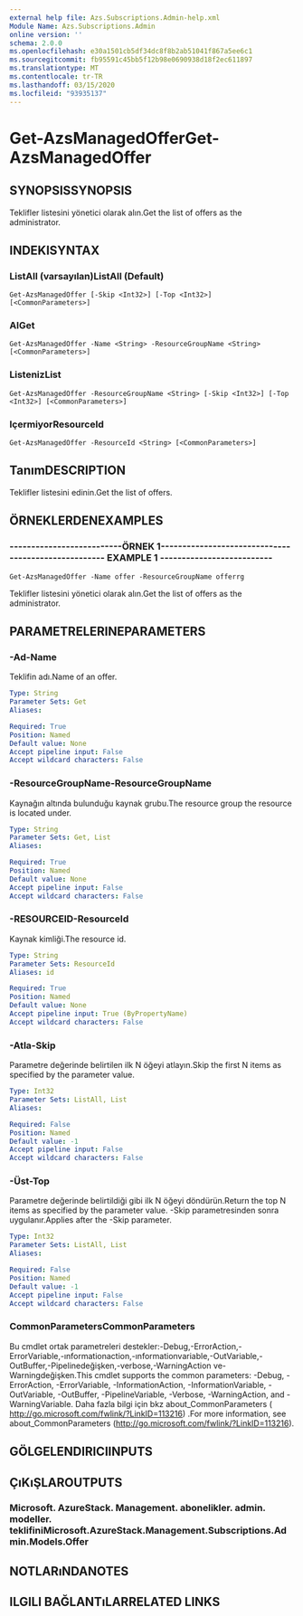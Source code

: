 ```yaml
---
external help file: Azs.Subscriptions.Admin-help.xml
Module Name: Azs.Subscriptions.Admin
online version: ''
schema: 2.0.0
ms.openlocfilehash: e30a1501cb5df34dc8f8b2ab51041f867a5ee6c1
ms.sourcegitcommit: fb95591c45bb5f12b98e0690938d18f2ec611897
ms.translationtype: MT
ms.contentlocale: tr-TR
ms.lasthandoff: 03/15/2020
ms.locfileid: "93935137"
---
```

# <span data-ttu-id="4f906-101">Get-AzsManagedOffer</span><span class="sxs-lookup"><span data-stu-id="4f906-101">Get-AzsManagedOffer</span></span>

## <span data-ttu-id="4f906-102">SYNOPSIS</span><span class="sxs-lookup"><span data-stu-id="4f906-102">SYNOPSIS</span></span>
<span data-ttu-id="4f906-103">Teklifler listesini yönetici olarak alın.</span><span class="sxs-lookup"><span data-stu-id="4f906-103">Get the list of offers as the administrator.</span></span>

## <span data-ttu-id="4f906-104">INDEKI</span><span class="sxs-lookup"><span data-stu-id="4f906-104">SYNTAX</span></span>

### <span data-ttu-id="4f906-105">ListAll (varsayılan)</span><span class="sxs-lookup"><span data-stu-id="4f906-105">ListAll (Default)</span></span>
```
Get-AzsManagedOffer [-Skip <Int32>] [-Top <Int32>] [<CommonParameters>]
```

### <span data-ttu-id="4f906-106">Al</span><span class="sxs-lookup"><span data-stu-id="4f906-106">Get</span></span>
```
Get-AzsManagedOffer -Name <String> -ResourceGroupName <String> [<CommonParameters>]
```

### <span data-ttu-id="4f906-107">Listeniz</span><span class="sxs-lookup"><span data-stu-id="4f906-107">List</span></span>
```
Get-AzsManagedOffer -ResourceGroupName <String> [-Skip <Int32>] [-Top <Int32>] [<CommonParameters>]
```

### <span data-ttu-id="4f906-108">Içermiyor</span><span class="sxs-lookup"><span data-stu-id="4f906-108">ResourceId</span></span>
```
Get-AzsManagedOffer -ResourceId <String> [<CommonParameters>]
```

## <span data-ttu-id="4f906-109">Tanım</span><span class="sxs-lookup"><span data-stu-id="4f906-109">DESCRIPTION</span></span>
<span data-ttu-id="4f906-110">Teklifler listesini edinin.</span><span class="sxs-lookup"><span data-stu-id="4f906-110">Get the list of offers.</span></span>

## <span data-ttu-id="4f906-111">ÖRNEKLERDEN</span><span class="sxs-lookup"><span data-stu-id="4f906-111">EXAMPLES</span></span>

### <span data-ttu-id="4f906-112">--------------------------ÖRNEK 1--------------------------</span><span class="sxs-lookup"><span data-stu-id="4f906-112">-------------------------- EXAMPLE 1 --------------------------</span></span>
```
Get-AzsManagedOffer -Name offer -ResourceGroupName offerrg
```

<span data-ttu-id="4f906-113">Teklifler listesini yönetici olarak alın.</span><span class="sxs-lookup"><span data-stu-id="4f906-113">Get the list of offers as the administrator.</span></span>

## <span data-ttu-id="4f906-114">PARAMETRELERINE</span><span class="sxs-lookup"><span data-stu-id="4f906-114">PARAMETERS</span></span>

### <span data-ttu-id="4f906-115">-Ad</span><span class="sxs-lookup"><span data-stu-id="4f906-115">-Name</span></span>
<span data-ttu-id="4f906-116">Teklifin adı.</span><span class="sxs-lookup"><span data-stu-id="4f906-116">Name of an offer.</span></span>

```yaml
Type: String
Parameter Sets: Get
Aliases: 

Required: True
Position: Named
Default value: None
Accept pipeline input: False
Accept wildcard characters: False
```

### <span data-ttu-id="4f906-117">-ResourceGroupName</span><span class="sxs-lookup"><span data-stu-id="4f906-117">-ResourceGroupName</span></span>
<span data-ttu-id="4f906-118">Kaynağın altında bulunduğu kaynak grubu.</span><span class="sxs-lookup"><span data-stu-id="4f906-118">The resource group the resource is located under.</span></span>

```yaml
Type: String
Parameter Sets: Get, List
Aliases: 

Required: True
Position: Named
Default value: None
Accept pipeline input: False
Accept wildcard characters: False
```

### <span data-ttu-id="4f906-119">-RESOURCEID</span><span class="sxs-lookup"><span data-stu-id="4f906-119">-ResourceId</span></span>
<span data-ttu-id="4f906-120">Kaynak kimliği.</span><span class="sxs-lookup"><span data-stu-id="4f906-120">The resource id.</span></span>

```yaml
Type: String
Parameter Sets: ResourceId
Aliases: id

Required: True
Position: Named
Default value: None
Accept pipeline input: True (ByPropertyName)
Accept wildcard characters: False
```

### <span data-ttu-id="4f906-121">-Atla</span><span class="sxs-lookup"><span data-stu-id="4f906-121">-Skip</span></span>
<span data-ttu-id="4f906-122">Parametre değerinde belirtilen ilk N öğeyi atlayın.</span><span class="sxs-lookup"><span data-stu-id="4f906-122">Skip the first N items as specified by the parameter value.</span></span>

```yaml
Type: Int32
Parameter Sets: ListAll, List
Aliases: 

Required: False
Position: Named
Default value: -1
Accept pipeline input: False
Accept wildcard characters: False
```

### <span data-ttu-id="4f906-123">-Üst</span><span class="sxs-lookup"><span data-stu-id="4f906-123">-Top</span></span>
<span data-ttu-id="4f906-124">Parametre değerinde belirtildiği gibi ilk N öğeyi döndürün.</span><span class="sxs-lookup"><span data-stu-id="4f906-124">Return the top N items as specified by the parameter value.</span></span>
<span data-ttu-id="4f906-125">-Skip parametresinden sonra uygulanır.</span><span class="sxs-lookup"><span data-stu-id="4f906-125">Applies after the -Skip parameter.</span></span>

```yaml
Type: Int32
Parameter Sets: ListAll, List
Aliases: 

Required: False
Position: Named
Default value: -1
Accept pipeline input: False
Accept wildcard characters: False
```

### <span data-ttu-id="4f906-126">CommonParameters</span><span class="sxs-lookup"><span data-stu-id="4f906-126">CommonParameters</span></span>
<span data-ttu-id="4f906-127">Bu cmdlet ortak parametreleri destekler:-Debug,-ErrorAction,-ErrorVariable,-ınformationaction,-ınformationvariable,-OutVariable,-OutBuffer,-Pipelinedeğişken,-verbose,-WarningAction ve-Warningdeğişken.</span><span class="sxs-lookup"><span data-stu-id="4f906-127">This cmdlet supports the common parameters: -Debug, -ErrorAction, -ErrorVariable, -InformationAction, -InformationVariable, -OutVariable, -OutBuffer, -PipelineVariable, -Verbose, -WarningAction, and -WarningVariable.</span></span> <span data-ttu-id="4f906-128">Daha fazla bilgi için bkz about_CommonParameters ( http://go.microsoft.com/fwlink/?LinkID=113216) .</span><span class="sxs-lookup"><span data-stu-id="4f906-128">For more information, see about_CommonParameters (http://go.microsoft.com/fwlink/?LinkID=113216).</span></span>

## <span data-ttu-id="4f906-129">GÖLGELENDIRICI</span><span class="sxs-lookup"><span data-stu-id="4f906-129">INPUTS</span></span>

## <span data-ttu-id="4f906-130">ÇıKıŞLAR</span><span class="sxs-lookup"><span data-stu-id="4f906-130">OUTPUTS</span></span>

### <span data-ttu-id="4f906-131">Microsoft. AzureStack. Management. abonelikler. admin. modeller. teklifini</span><span class="sxs-lookup"><span data-stu-id="4f906-131">Microsoft.AzureStack.Management.Subscriptions.Admin.Models.Offer</span></span>

## <span data-ttu-id="4f906-132">NOTLARıNDA</span><span class="sxs-lookup"><span data-stu-id="4f906-132">NOTES</span></span>

## <span data-ttu-id="4f906-133">ILGILI BAĞLANTıLAR</span><span class="sxs-lookup"><span data-stu-id="4f906-133">RELATED LINKS</span></span>

